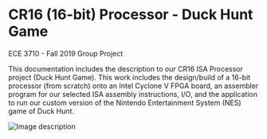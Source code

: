 # CR16 (16-bit) Processor - Duck Hunt Game

ECE 3710 - Fall 2019 Group Project

This documentation includes the description to our CR16 ISA Processor project (Duck Hunt Game). This work includes the design/build of a 16-bit processor (from scratch) onto an Intel Cyclone V FPGA board, an assembler program for our selected ISA assembly instructions, I/O, and the application to run our custom version of the Nintendo Entertainment System (NES) game of Duck Hunt.

![Image description](images/duck_hunt_poster.png)
